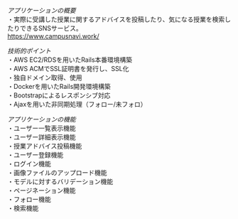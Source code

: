 _アプリケーションの概要_  
・実際に受講した授業に関するアドバイスを投稿したり、気になる授業を検索したりできるSNSサービス。  
https://www.campusnavi.work/

_技術的ポイント_  
・AWS EC2/RDSを用いたRails本番環境構築  
・AWS ACMでSSL証明書を発行し、SSL化  
・独自ドメイン取得、使用  
・Dockerを用いたRails開発環境構築  
・Bootstrapによるレスポンシブ対応  
・Ajaxを用いた非同期処理（フォロー/未フォロ）

_アプリケーションの機能_  
・ユーザー一覧表示機能  
・ユーザー詳細表示機能  
・授業アドバイス投稿機能  
・ユーザー登録機能  
・ログイン機能  
・画像ファイルのアップロード機能  
・モデルに対するバリデーション機能  
・ページネーション機能  
・フォロー機能  
・検索機能
